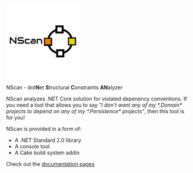 ![NScanLogo](https://github.com/grzesiek-galezowski/nscan/raw/master/NScan.png)

NScan - dot**N**et **S**tructural **C**onstraints **AN**alyzer

NScan analyzes .NET Core solution for violated depenency conventions. If you need a tool that allows you to say *"I don't want any of my \*.Domain\* projects to depend on any of my \*.Persistence\* projects"*, then this tool is for you!

NScan is provided in a form of:

* A .NET Standard 2.0 library
* A console tool
* A Cake build system addin

Check out the [documentation pages](https://github.com/grzesiek-galezowski/nscan/wiki)
